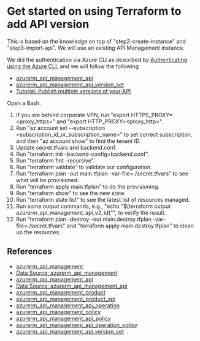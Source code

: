# Get started on using Terraform to add API version

This is based on the knowledge on top of "step2-create-instance" and "step3-import-api". We will use an existing API Management instance.

We did the authentication via Azure CLI as described by [Authenticating using the Azure CLI](https://registry.terraform.io/providers/hashicorp/azuread/latest/docs/guides/azure_cli), and we will follow the following

- [azurerm_api_management_api](https://registry.terraform.io/providers/hashicorp/azurerm/latest/docs/resources/api_management_api)
- [azurerm_api_management_api_version_set](https://registry.terraform.io/providers/hashicorp/azurerm/latest/docs/resources/api_management_api_version_set)
- [Tutorial: Publish multiple versions of your API](https://docs.microsoft.com/en-us/azure/api-management/api-management-get-started-publish-versions)

Open a Bash.

1. If you are behind corporate VPN, run "export HTTPS_PROXY=<proxy_https>" and "export HTTP_PROXY=<proxy_http>".
2. Run "az account set --subscription <subscription_id_or_subscription_name>" to set correct subscription, and then "az account show" to find the tenant ID.
3. Update secret.tfvars and backend.conf.
4. Run "terraform init -backend-config=backend.conf".
5. Run "terraform fmt -recursive".
6. Run "terraform validate" to validate our configuration.
7. Run "terraform plan -out main.tfplan -var-file=./secret.tfvars" to see what will be provisioned.
8. Run "terraform apply main.tfplan" to do the provisioning.
9. Run "terraform show" to see the new state.
10. Run "terraform state list" to see the latest list of resources managed.
11. Run some output commands, e.g., "echo "$(terraform output azurerm_api_management_api_v2_id)"", to verify the result.
12. Run "terraform plan -destroy -out main.destroy.tfplan -var-file=./secret.tfvars" and "terraform apply main.destroy.tfplan" to clean up the resources.

## References

- [azurerm_api_management](https://registry.terraform.io/providers/hashicorp/azurerm/latest/docs/resources/api_management)
- [Data Source: azurerm_api_management](https://registry.terraform.io/providers/hashicorp/azurerm/latest/docs/data-sources/api_management)
- [azurerm_api_management_api](https://registry.terraform.io/providers/hashicorp/azurerm/latest/docs/resources/api_management_api)
- [Data Source: azurerm_api_management_api](https://registry.terraform.io/providers/hashicorp/azurerm/latest/docs/data-sources/api_management_api)
- [azurerm_api_management_product](https://registry.terraform.io/providers/hashicorp/azurerm/latest/docs/resources/api_management_product)
- [azurerm_api_management_product_api](https://registry.terraform.io/providers/hashicorp/azurerm/latest/docs/resources/api_management_product_api)
- [azurerm_api_management_api_operation](https://registry.terraform.io/providers/hashicorp/azurerm/latest/docs/resources/api_management_api_operation)
- [azurerm_api_management_policy](https://registry.terraform.io/providers/hashicorp/azurerm/latest/docs/resources/api_management_policy)
- [azurerm_api_management_api_policy](https://registry.terraform.io/providers/hashicorp/azurerm/latest/docs/resources/api_management_api_policy)
- [azurerm_api_management_api_operation_policy](https://registry.terraform.io/providers/hashicorp/azurerm/latest/docs/resources/api_management_api_operation_policy)
- [azurerm_api_management_api_version_set](https://registry.terraform.io/providers/hashicorp/azurerm/latest/docs/resources/api_management_api_version_set)
